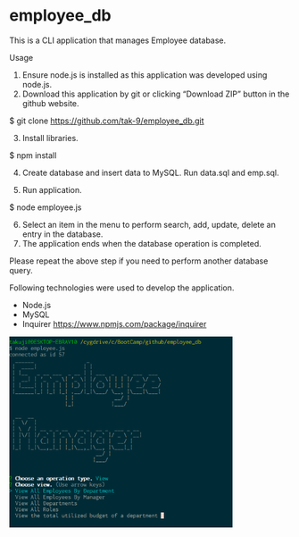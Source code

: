 # employee_db
This is a CLI application that manages Employee database.  

Usage 

1.	Ensure node.js is installed as this application was developed using node.js. 
2.	Download this application by git or clicking “Download ZIP” button in the github website. 

$ git clone https://github.com/tak-9/employee_db.git 

3.	Install libraries. 

$ npm install 

4.  Create database and insert data to MySQL. Run data.sql and emp.sql. 

5.	Run application. 

$ node employee.js 

6.	Select an item in the menu to perform search, add, update, delete an entry in the database. 
7.	The application ends when the database operation is completed.  

Please repeat the above step if you need to perform another database query.  

Following technologies were used to develop the application.
* Node.js 
* MySQL
* Inquirer https://www.npmjs.com/package/inquirer


<img src="screencapture.png" width="400px">
